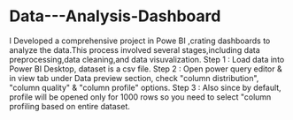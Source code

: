 # Data---Analysis-Dashboard
I Developed a comprehensive project in Powe BI ,crating  dashboards to analyze the data.This process involved several stages,including data preprocessing,data cleaning,and data visuvalization.
Step 1 : Load data into Power BI Desktop, dataset is a csv file.
Step 2 : Open power query editor & in view tab under Data preview section, check "column distribution", "column quality" & "column profile" options.
Step 3 : Also since by default, profile will be opened only for 1000 rows so you need to select "column profiling based on entire dataset.
